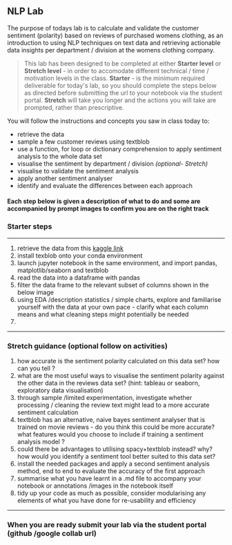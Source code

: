 ## NLP Lab 

The purpose of todays lab is to calculate and validate the customer sentiment (polarity) based on reviews of purchased womens clothing, as an introduction to using NLP techniques on text data and retrieving actionable data insights per department / division at the womens clothing company.  


> This lab has been designed to be completed at either **Starter level** or **Stretch level** - in order to accomodate different technical / time / motivation levels in the class. **Starter** - is the minimum required deliverable for today's lab, so you should complete the steps below as directed before submitting the url to your notebook via the student portal. **Stretch** will take you longer and the actions you will take are prompted, rather than prescriptive.  



You will follow the instructions and concepts you saw in class today to:
+ retrieve the data 
+ sample a few customer reviews using textblob
+ use a function, for loop or dictionary comprehension to apply sentiment analysis to the whole data set
+ visualise the sentiment by department / division
*(optional- Stretch)*
+ visualise to validate the sentiment analysis
+ apply another sentiment analyser
+ identify and evaluate the differences between each approach

#### Each step below is given a description of what to do and some are accompanied by prompt images to confirm you are on the right track 

### Starter steps 
----
1. retrieve the data from this [kaggle link](https://www.kaggle.com/nicapotato/womens-ecommerce-clothing-reviews)
2. install texblob onto your conda environment
3. launch jupyter notebook in the same environment, and import pandas, matplotlib/seaborn and textblob 
4. read the data into a dataframe with pandas
5. filter the data frame to the relevant subset of columns shown in the below image 
7. using EDA /description statistics / simple charts, explore and familiarise yourself with the data at your own pace - clarify what each column means and what cleaning steps might potentially be needed
8.  

---- 

### Stretch guidance (optional follow on activities)
1. how accurate is the sentiment polarity calculated on this data set? how can you tell ? 
2. what are the most useful ways to visualise the sentiment polarity against the other data in the reviews data set? (hint: tableau or seaborn, exploratory data visualisation) 
3. through sample /limited experimentation, investigate whether processing / cleaning the review text might lead to a more accurate sentiment calculation
4. textblob has an alternative, naive bayes sentiment analyser that is trained on movie reviews - do you think this could be more accurate? what features would you choose to include if training a sentiment analysis model ? 
5. could there be advantages to utilising spacy+textblob instead? why? how would you identify a sentiment tool better suited to this data set?
6. install the needed packages and apply a second sentiment analysis method, end to end to evaluate the accuracy of the first approach
7. summarise what you have learnt in a .md file to accompany your notebook or annotations /images in the notebook itself 
8. tidy up your code as much as possible, consider modularising any elements of what you have done for re-usability and efficiency

--------

### When you are ready submit your lab via the student portal (github /google collab url)



